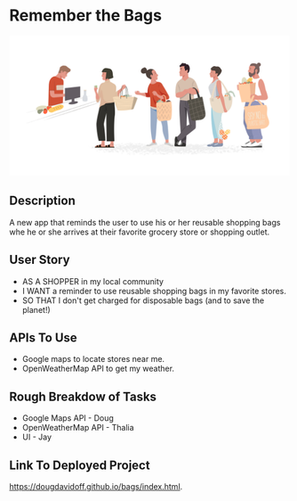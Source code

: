 # Remember the Bags

![People Holding Reusable Bags](/assets/img/peopleHoldingBags.jpg)

## Description

A new app that reminds the user to use his or her reusable shopping bags whe he or she arrives at their favorite grocery store or shopping outlet.

## User Story

* AS A SHOPPER in my local community
* I WANT a reminder to use reusable shopping bags in my favorite stores.
* SO THAT I don't get charged for disposable bags (and to save the planet!)

## APIs To Use

* Google maps to locate stores near me.
* OpenWeatherMap API to get my weather.

## Rough Breakdow of Tasks

* Google Maps API - Doug
* OpenWeatherMap API - Thalia
* UI - Jay

## Link To Deployed Project
 https://dougdavidoff.github.io/bags/index.html.
 